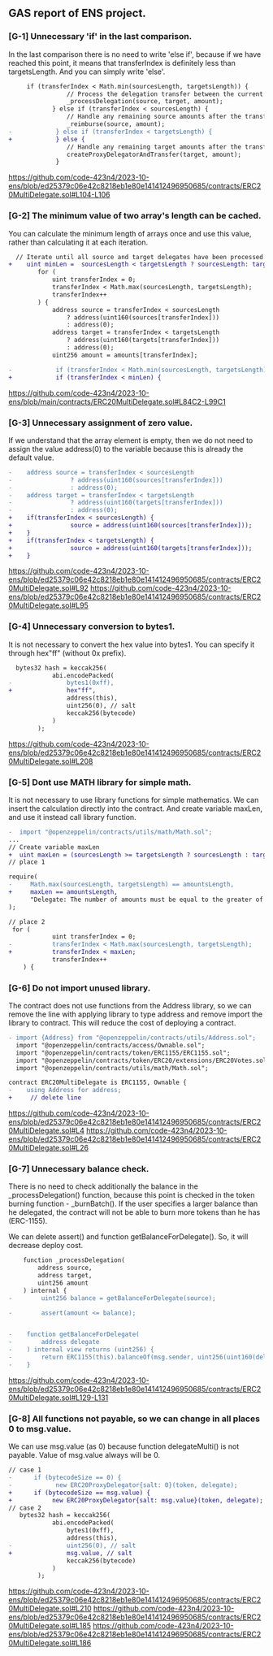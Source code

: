 ## GAS report of ENS project.

### [G-1] Unnecessary 'if' in the last comparison.
In the last comparison there is no need to write 'else if', because if we have reached this point, it means that transferIndex is definitely less than targetsLength. And you can simply write 'else'.
```diff
     if (transferIndex < Math.min(sourcesLength, targetsLength)) {
                // Process the delegation transfer between the current source and target delegate pair.
                _processDelegation(source, target, amount);
            } else if (transferIndex < sourcesLength) {
                // Handle any remaining source amounts after the transfer process.
                _reimburse(source, amount);
-            } else if (transferIndex < targetsLength) {
+            } else {
                // Handle any remaining target amounts after the transfer process.
                createProxyDelegatorAndTransfer(target, amount);
             }
```
https://github.com/code-423n4/2023-10-ens/blob/ed25379c06e42c8218eb1e80e141412496950685/contracts/ERC20MultiDelegate.sol#L104-L106

### [G-2] The minimum value of two array's length can be cached.
You can calculate the minimum length of arrays once and use this value, rather than calculating it at each iteration.
```diff
  // Iterate until all source and target delegates have been processed.
+    uint minLen =  sourcesLength < targetsLength ? sourcesLength: targetsLength;
        for (
            uint transferIndex = 0;
            transferIndex < Math.max(sourcesLength, targetsLength);
            transferIndex++
        ) {
            address source = transferIndex < sourcesLength
                ? address(uint160(sources[transferIndex]))
                : address(0);
            address target = transferIndex < targetsLength
                ? address(uint160(targets[transferIndex]))
                : address(0);
            uint256 amount = amounts[transferIndex];

-            if (transferIndex < Math.min(sourcesLength, targetsLength)) {
+            if (transferIndex < minLen) {
```
https://github.com/code-423n4/2023-10-ens/blob/main/contracts/ERC20MultiDelegate.sol#L84C2-L99C1

### [G-3]  Unnecessary assignment of zero value.
If we understand that the array element is empty, then we do not need to assign the value address(0) to the variable because this is already the default value.
```diff
-    address source = transferIndex < sourcesLength
-                ? address(uint160(sources[transferIndex]))
-                : address(0);
-    address target = transferIndex < targetsLength
-                ? address(uint160(targets[transferIndex]))
-                : address(0);
+    if(transferIndex < sourcesLength) {
+                source = address(uint160(sources[transferIndex]));
+    }
+    if(transferIndex < targetsLength) {
+                source = address(uint160(targets[transferIndex]));
+    }
```
https://github.com/code-423n4/2023-10-ens/blob/ed25379c06e42c8218eb1e80e141412496950685/contracts/ERC20MultiDelegate.sol#L92
https://github.com/code-423n4/2023-10-ens/blob/ed25379c06e42c8218eb1e80e141412496950685/contracts/ERC20MultiDelegate.sol#L95

### [G-4] Unnecessary conversion to bytes1.
It is not necessary to convert the hex value into bytes1. You can specify it through hex"ff" (without 0x prefix).
```diff
  bytes32 hash = keccak256(
            abi.encodePacked(
-               bytes1(0xff),
+               hex"ff",
                address(this),
                uint256(0), // salt
                keccak256(bytecode)
            )
        );
```
https://github.com/code-423n4/2023-10-ens/blob/ed25379c06e42c8218eb1e80e141412496950685/contracts/ERC20MultiDelegate.sol#L208

### [G-5] Dont use MATH library for simple math.
It is not necessary to use library functions for simple mathematics. We can insert the calculation directly into the contract. And create variable maxLen, and use it instead call library function.
```diff
-  import "@openzeppelin/contracts/utils/math/Math.sol";
...
// Create variable maxLen
+  uint maxLen = (sourcesLength >= targetsLength ? sourcesLength : targetsLength);
// place 1

require(
-     Math.max(sourcesLength, targetsLength) == amountsLength,
+     maxLen == amountsLength,
      "Delegate: The number of amounts must be equal to the greater of the number of sources or targets"
);

// place 2
 for (
            uint transferIndex = 0;
-           transferIndex < Math.max(sourcesLength, targetsLength);
+           transferIndex < maxLen;
            transferIndex++
    ) {

```

### [G-6] Do not import unused library.
The contract does not use functions from the Address library, so we can remove the line with applying library to type address and remove import the library to contract. This will reduce the cost of deploying a contract.
```diff
- import {Address} from "@openzeppelin/contracts/utils/Address.sol";
  import "@openzeppelin/contracts/access/Ownable.sol";
  import "@openzeppelin/contracts/token/ERC1155/ERC1155.sol";
  import "@openzeppelin/contracts/token/ERC20/extensions/ERC20Votes.sol";
  import "@openzeppelin/contracts/utils/math/Math.sol";

contract ERC20MultiDelegate is ERC1155, Ownable {
-    using Address for address;
+     // delete line

```
https://github.com/code-423n4/2023-10-ens/blob/ed25379c06e42c8218eb1e80e141412496950685/contracts/ERC20MultiDelegate.sol#L4
https://github.com/code-423n4/2023-10-ens/blob/ed25379c06e42c8218eb1e80e141412496950685/contracts/ERC20MultiDelegate.sol#L26

### [G-7] Unnecessary balance check.
There is no need to check additionally the balance in the _processDelegation() function, because this point is checked in the token burning function - _burnBatch(). If the user specifies a larger balance than he delegated, the contract will not be able to burn more tokens than he has (ERC-1155).

We can delete assert() and function getBalanceForDelegate(). So, it will decrease deploy cost.
```diff
    function _processDelegation(
        address source,
        address target,
        uint256 amount
    ) internal {
-        uint256 balance = getBalanceForDelegate(source);

-        assert(amount <= balance);


-    function getBalanceForDelegate(
-        address delegate
-    ) internal view returns (uint256) {
-        return ERC1155(this).balanceOf(msg.sender, uint256(uint160(delegate)));
-    }
```
https://github.com/code-423n4/2023-10-ens/blob/ed25379c06e42c8218eb1e80e141412496950685/contracts/ERC20MultiDelegate.sol#L129-L131

### [G-8] All functions not payable, so we can change in all places 0 to msg.value.
We can use msg.value (as 0) because function delegateMulti() is not payable. Value of msg.value always will be 0.
```diff
// case 1
-      if (bytecodeSize == 0) {
-            new ERC20ProxyDelegator{salt: 0}(token, delegate);
+      if (bytecodeSize == msg.value) {
+           new ERC20ProxyDelegator{salt: msg.value}(token, delegate);
// case 2
   bytes32 hash = keccak256(
            abi.encodePacked(
                bytes1(0xff),
                address(this),
-               uint256(0), // salt
+               msg.value, // salt
                keccak256(bytecode)
            )
        );
```
https://github.com/code-423n4/2023-10-ens/blob/ed25379c06e42c8218eb1e80e141412496950685/contracts/ERC20MultiDelegate.sol#L210
https://github.com/code-423n4/2023-10-ens/blob/ed25379c06e42c8218eb1e80e141412496950685/contracts/ERC20MultiDelegate.sol#L185
https://github.com/code-423n4/2023-10-ens/blob/ed25379c06e42c8218eb1e80e141412496950685/contracts/ERC20MultiDelegate.sol#L186

